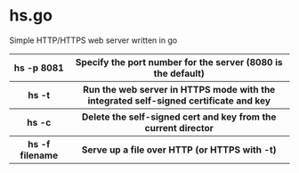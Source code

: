 # hs.go
Simple HTTP/HTTPS web server written in go


<table>
<tr>
<th>hs -p 8081
<th>Specify the port number for the server (8080 is the default)
</tr>
<th>hs -t   
<th>Run the web server in HTTPS mode with the integrated self-signed certificate and key
</tr>
<th>hs -c
<th>Delete the self-signed cert and key from the current director
</tr>
<th>hs -f filename
<th>Serve up a file over HTTP (or HTTPS with -t)
</tr>
</table>
